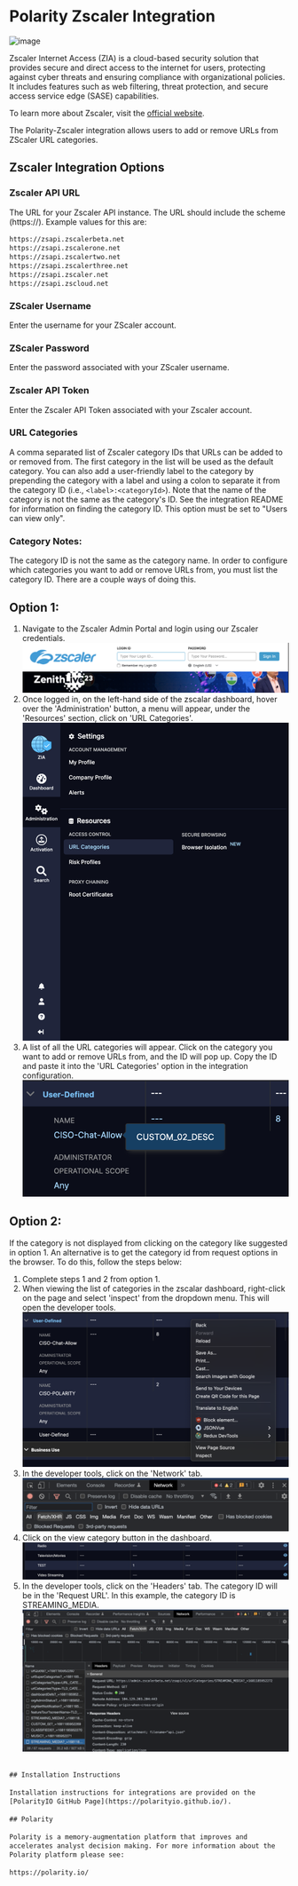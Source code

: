 # Polarity Zscaler Integration

![image](https://img.shields.io/badge/status-beta-green.svg)

Zscaler Internet Access (ZIA) is a cloud-based security solution that provides secure and direct access to the internet for users,
protecting against cyber threats and ensuring compliance with organizational policies. It includes features such as web filtering, threat protection, and secure access service edge (SASE) capabilities.

To learn more about Zscaler, visit the [official website](https://www.zscaler.com/).

The Polarity-Zscaler integration allows users to add or remove URLs from ZScaler URL categories.

## Zscaler Integration Options

### Zscaler API URL

The URL for your Zscaler API instance. The URL should include the scheme (https://). Example values for this are:

```
https://zsapi.zscalerbeta.net
https://zsapi.zscalerone.net
https://zsapi.zscalertwo.net
https://zsapi.zscalerthree.net
https://zsapi.zscaler.net
https://zsapi.zscloud.net
```

### ZScaler Username

Enter the username for your ZScaler account.

### ZScaler Password

Enter the password associated with your ZScaler username.

### Zscaler API Token

Enter the Zscaler API Token associated with your Zscaler account.

### URL Categories

A comma separated list of Zscaler category IDs that URLs can be added to or removed from. The first category in the list will be used as the default category. You can also add a user-friendly label to the category by prepending the category with a label and using a colon to separate it from the category ID (i.e., `<label>:<categoryId>`). Note that the name of the category is not the same as the category's ID. See the integration README for information on finding the category ID. This option must be set to "Users can view only".

### Category Notes:

The category ID is not the same as the category name. In order to configure which categories you want to add or remove URLs from, you must list the category ID. There are a couple ways of doing this.

## Option 1:

1. Navigate to the Zscaler Admin Portal and login using our Zscaler credentials.
   ![image](./assets/zscaler-login.png)
2. Once logged in, on the left-hand side of the zscalar dashboard, hover over the 'Administration' button, a menu will appear, under the 'Resources' section, click on 'URL Categories'.
   ![image](./assets/side-bar-menu.png)
3. A list of all the URL categories will appear. Click on the category you want to add or remove URLs from, and the ID will pop up. Copy the ID and paste it into the 'URL Categories' option in the integration configuration.
   ![image](./assets/category-id.png)

## Option 2:

If the category is not displayed from clicking on the category like suggested in option 1. An alternative is to get the category id from request options in the browser. To do this, follow the steps below:

1. Complete steps 1 and 2 from option 1.
2. When viewing the list of categories in the zscalar dashboard, right-click on the page and select 'inspect' from the dropdown menu. This will open the developer tools.
   ![image](./assets/dropdown-inspect.png)
3. In the developer tools, click on the 'Network' tab.
   ![image](./assets/network-tab.png)
4. Click on the view category button in the dashboard.
   ![image](./assets/category.png)
5. In the developer tools, click on the 'Headers' tab. The category ID will be in the 'Request URL'.
   In this example, the category ID is STREAMING_MEDIA.
   ![image](./assets/request-url-headers.png)

```

## Installation Instructions

Installation instructions for integrations are provided on the [PolarityIO GitHub Page](https://polarityio.github.io/).

## Polarity

Polarity is a memory-augmentation platform that improves and accelerates analyst decision making. For more information about the Polarity platform please see:

https://polarity.io/
```
